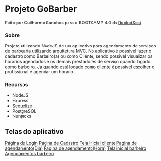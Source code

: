 # Projeto GoBarber

Feito por Guilherme Sanches para o BOOTCAMP 4.0 da [RocketSeat](https://www.rocketseat.com.br/)

### Sobre

Projeto utilizando NodeJS de um aplicativo para agendamento de serviços de barbearia utilizando arquitetura MVC. No aplicativo é possivel fazer o cadastro como Barbeiro(a) ou como Cliente, sendo possivel visualizar os horarios agendados e os demais prestadores de serviço quando logado como barbeiro. Já quando está logado como cliente é possivel escolher o profissional e agendar um horário.

### Recursos

- NodeJS
- Express
- Sequelize
- PostgreSQL
- Nunjucks

## Telas do aplicativo

[Página de Login](https://raw.githubusercontent.com/GSANCHESAV/GoBarber/master/imagens%20telas/1%20-%20Login.png)
[Página de Cadastro](https://raw.githubusercontent.com/GSANCHESAV/GoBarber/master/imagens%20telas/2%20-%20Cadastro.png)
[Tela inicial cliente](https://raw.githubusercontent.com/GSANCHESAV/GoBarber/master/imagens%20telas/3%20-%20Tela%20inicial%20cliente.png)
[Pagina de agendamento(Dia)](https://raw.githubusercontent.com/GSANCHESAV/GoBarber/master/imagens%20telas/4%20-%20Agendamento%20dia.png)
[Pagina de agendamento(Hora)](https://raw.githubusercontent.com/GSANCHESAV/GoBarber/master/imagens%20telas/6%20-%20Agendamento%20horario%20restante.png)
[Tela inicial barbeiro](https://raw.githubusercontent.com/GSANCHESAV/GoBarber/master/imagens%20telas/7%20-%20Tela%20inicial%20barbeiro.png)
[Agendamentos barbeiro](https://raw.githubusercontent.com/GSANCHESAV/GoBarber/master/imagens%20telas/8%20-%20Clientes%20barbeiro.png)

